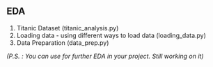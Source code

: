 ## EDA
1. Titanic Dataset (titanic_analysis.py)
2. Loading data - using different ways to load data (loading_data.py)
3. Data Preparation (data_prep.py)




*(P.S. : You can use for further EDA in your project. Still working on it)*
